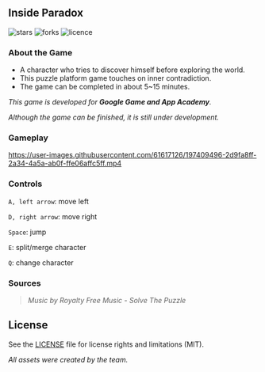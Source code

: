 ## Inside Paradox

![stars](https://img.shields.io/github/stars/birbirsekiz/inside-paradox)
![forks](https://img.shields.io/github/forks/birbirsekiz/inside-paradox)
![licence](https://img.shields.io/github/license/birbirsekiz/inside-paradox)

### About the Game

- A character who tries to discover himself before exploring the world.
- This puzzle platform game touches on inner contradiction.
- The game can be completed in about 5~15 minutes.

_This game is developed for **Google Game and App Academy**._

_Although the game can be finished, it is still under development._

### Gameplay
https://user-images.githubusercontent.com/61617126/197409496-2d9fa8ff-2a34-4a5a-ab0f-ffe06affc5ff.mp4

### Controls
`A, left arrow`: move left

`D, right arrow`: move right

`Space`: jump

`E`: split/merge character

`Q`: change character

### Sources
>_Music by Royalty Free Music - Solve The Puzzle_

## License
See the [LICENSE](LICENSE.md) file for license rights and limitations (MIT).

_All assets were created by the team._
